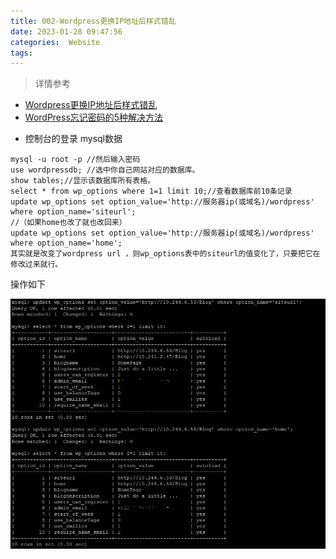 ```yaml
---
title: 002-Wordpress更换IP地址后样式错乱
date: 2023-01-28 09:47:56
categories:  Website
tags:
---
```


> 详情参考

* [Wordpress更换IP地址后样式错乱](https://blog.csdn.net/qq_16881981/article/details/105012053)
* [WordPress忘记密码的5种解决方法](http://www.ttlsa.com/news/how-to-reset-wordpress-password/)

<!--more-->

* 控制台的登录 mysql数据

```mysql
mysql -u root -p //然后输入密码
use wordpressdb; //选中你自己网站对应的数据库。
show tables;//显示该数据库所有表格。
select * from wp_options where 1=1 limit 10;//查看数据库前10条记录
update wp_options set option_value='http://服务器ip(或域名)/wordpress' where option_name='siteurl';
//（如果home也改了就也改回来）
update wp_options set option_value='http://服务器ip(或域名)/wordpress' where option_name='home';
其实就是改变了wordpress url ，则wp_options表中的siteurl的值变化了，只要把它在修改过来就行。
```


操作如下

![](../images/20230128/Capture.JPG)


